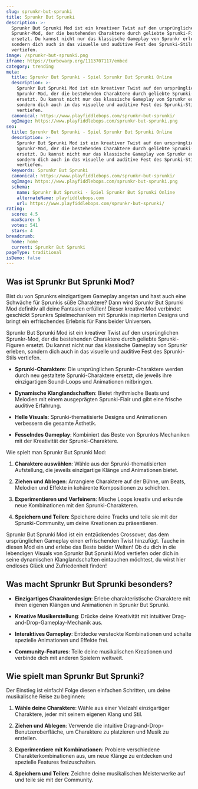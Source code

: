 ```yaml
---
slug: sprunkr-but-sprunki
title: Sprunkr But Sprunki
description: >-
  Sprunkr But Sprunki Mod ist ein kreativer Twist auf den ursprünglichen
  Sprunkr-Mod, der die bestehenden Charaktere durch geliebte Sprunki-Figuren
  ersetzt. Du kannst nicht nur das klassische Gameplay von Sprunkr erleben,
  sondern dich auch in das visuelle und auditive Fest des Sprunki-Stils
  vertiefen.
image: /sprunkr-but-sprunki.png
iframe: https://turbowarp.org/1113707117/embed
category: trending
meta:
  title: Sprunkr But Sprunki - Spiel Sprunkr But Sprunki Online
  description: >-
    Sprunkr But Sprunki Mod ist ein kreativer Twist auf den ursprünglichen
    Sprunkr-Mod, der die bestehenden Charaktere durch geliebte Sprunki-Figuren
    ersetzt. Du kannst nicht nur das klassische Gameplay von Sprunkr erleben,
    sondern dich auch in das visuelle und auditive Fest des Sprunki-Stils
    vertiefen.
  canonical: https://www.playfiddlebops.com/sprunkr-but-sprunki/
  ogImage: https://www.playfiddlebops.com/sprunkr-but-sprunki.png
seo:
  title: Sprunkr But Sprunki - Spiel Sprunkr But Sprunki Online
  description: >-
    Sprunkr But Sprunki Mod ist ein kreativer Twist auf den ursprünglichen
    Sprunkr-Mod, der die bestehenden Charaktere durch geliebte Sprunki-Figuren
    ersetzt. Du kannst nicht nur das klassische Gameplay von Sprunkr erleben,
    sondern dich auch in das visuelle und auditive Fest des Sprunki-Stils
    vertiefen.
  keywords: Sprunkr But Sprunki
  canonical: https://www.playfiddlebops.com/sprunkr-but-sprunki/
  ogImage: https://www.playfiddlebops.com/sprunkr-but-sprunki.png
  schema:
    name: Sprunkr But Sprunki - Spiel Sprunkr But Sprunki Online
    alternateName: playfiddlebops.com
    url: https://www.playfiddlebops.com/sprunkr-but-sprunki/
rating:
  score: 4.5
  maxScore: 5
  votes: 541
  stars: 4
breadcrumb:
  home: home
  current: Sprunkr But Sprunki
pageType: traditional
isDemo: false
---
```


## Was ist Sprunkr But Sprunki Mod?

Bist du von Sprunkrs einzigartigem Gameplay angetan und hast auch eine Schwäche für Sprunkis süße Charaktere? Dann wird Sprunkr But Sprunki Mod definitiv all deine Fantasien erfüllen! Dieser kreative Mod verbindet geschickt Sprunkrs Spielmechaniken mit Sprunkis inspirierten Designs und bringt ein erfrischendes Erlebnis für Fans beider Universen.

Sprunkr But Sprunki Mod ist ein kreativer Twist auf den ursprünglichen Sprunkr-Mod, der die bestehenden Charaktere durch geliebte Sprunki-Figuren ersetzt. Du kannst nicht nur das klassische Gameplay von Sprunkr erleben, sondern dich auch in das visuelle und auditive Fest des Sprunki-Stils vertiefen.

- **Sprunki-Charaktere**: Die ursprünglichen Sprunkr-Charaktere werden durch neu gestaltete Sprunki-Charaktere ersetzt, die jeweils ihre einzigartigen Sound-Loops und Animationen mitbringen.

- **Dynamische Klanglandschaften**: Bietet rhythmische Beats und Melodien mit einem ausgeprägten Sprunki-Flair und gibt eine frische auditive Erfahrung.

- **Helle Visuals**: Sprunki-thematisierte Designs und Animationen verbessern die gesamte Ästhetik.

- **Fesselndes Gameplay**: Kombiniert das Beste von Sprunkrs Mechaniken mit der Kreativität der Sprunki-Charaktere.

Wie spielt man Sprunkr But Sprunki Mod:

1. **Charaktere auswählen**: Wähle aus der Sprunki-thematisierten Aufstellung, die jeweils einzigartige Klänge und Animationen bietet.

1. **Ziehen und Ablegen**: Arrangiere Charaktere auf der Bühne, um Beats, Melodien und Effekte in kohärente Kompositionen zu schichten.

1. **Experimentieren und Verfeinern**: Mische Loops kreativ und erkunde neue Kombinationen mit den Sprunki-Charakteren.

1. **Speichern und Teilen**: Speichere deine Tracks und teile sie mit der Sprunki-Community, um deine Kreationen zu präsentieren.

Sprunkr But Sprunki Mod ist ein entzückendes Crossover, das dem ursprünglichen Gameplay einen erfrischenden Twist hinzufügt. Tauche in diesen Mod ein und erlebe das Beste beider Welten! Ob du dich in die lebendigen Visuals von Sprunkr But Sprunki Mod vertiefen oder dich in seine dynamischen Klanglandschaften eintauchen möchtest, du wirst hier endloses Glück und Zufriedenheit finden!

## Was macht Sprunkr But Sprunki besonders?

- **Einzigartiges Charakterdesign**: Erlebe charakteristische Charaktere mit ihren eigenen Klängen und Animationen in Sprunkr But Sprunki.

- **Kreative Musikerstellung**: Drücke deine Kreativität mit intuitiver Drag-and-Drop-Gameplay-Mechanik aus.

- **Interaktives Gameplay**: Entdecke versteckte Kombinationen und schalte spezielle Animationen und Effekte frei.

- **Community-Features**: Teile deine musikalischen Kreationen und verbinde dich mit anderen Spielern weltweit.

## Wie spielt man Sprunkr But Sprunki?

Der Einstieg ist einfach! Folge diesen einfachen Schritten, um deine musikalische Reise zu beginnen:

1. **Wähle deine Charaktere**: Wähle aus einer Vielzahl einzigartiger Charaktere, jeder mit seinem eigenen Klang und Stil.

1. **Ziehen und Ablegen**: Verwende die intuitive Drag-and-Drop-Benutzeroberfläche, um Charaktere zu platzieren und Musik zu erstellen.

1. **Experimentiere mit Kombinationen**: Probiere verschiedene Charakterkombinationen aus, um neue Klänge zu entdecken und spezielle Features freizuschalten.

1. **Speichern und Teilen**: Zeichne deine musikalischen Meisterwerke auf und teile sie mit der Community.